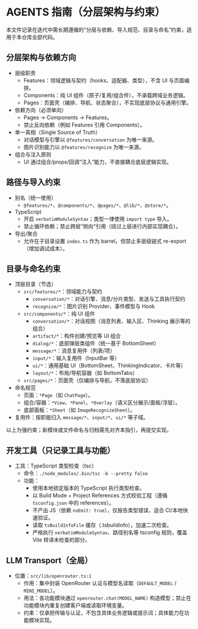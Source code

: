 # AGENTS 指南（分层架构与约束）

本文件记录在迭代中需长期遵循的“分层与依赖、导入规范、目录与命名”约束，适用于本仓库全部代码。

## 分层架构与依赖方向

- 层级职责
  - Features：领域逻辑与契约（hooks、适配器、类型），不含 UI 与页面编排。
  - Components：纯 UI 组件（原子/复用/组合件），不承载跨域业务逻辑。
  - Pages：页面壳（编排、导航、状态聚合），不实现底层协议与通用引擎。
- 依赖方向（必须单向）
  - Pages → Components → Features。
  - 禁止反向依赖（例如 Features 引用 Components）。
- 单一真相（Single Source of Truth）
  - 对话模型与引擎以 `@features/conversation` 为唯一来源。
  - 图片识别能力以 `@features/recognize` 为唯一来源。
- 组合与注入原则
  - UI 通过组合/props/回调“注入”能力，不直接耦合底层逻辑实现。

## 路径与导入约束

- 别名（统一使用）
  - `@features/*`、`@components/*`、`@pages/*`、`@lib/*`、`@store/*`。
- TypeScript
  - 开启 `verbatimModuleSyntax`；类型一律使用 `import type` 导入。
  - 禁止循环依赖；禁止跨层“侧向”引用（绕过上层进行内部实现耦合）。
- 导出/聚合
  - 允许在子目录设置 `index.ts` 作为 barrel，但禁止多层级链式 re-export（增加调试成本）。

## 目录与命名约束

- 顶层目录（节选）
  - `src/features/*`：领域能力与契约
    - `conversation/*`：对话引擎、消息/分片类型、发送与工具执行契约
    - `recognize/*`：图片识别 Provider、事件模型与 Hook
  - `src/components/*`：纯 UI 组件
    - `conversation/*`：对话视图（消息列表、输入区、Thinking 展示等的组合）
    - `artifact/*`：构件创建/预览等 UI 组合
    - `dialog/*`：底部弹层类组件（统一基于 BottomSheet）
    - `message/*`：消息复用件（列表/项）
    - `input/*`：输入复用件（InputBar 等）
    - `ui/*`：通用基础 UI（BottomSheet、ThinkingIndicator、卡片等）
    - `layout/*`：布局/导航容器（如 BottomTabs）
  - `src/pages/*`：页面壳（仅编排与导航，不落底层协议）
- 命名规范
  - 页面：`*Page`（如 `ChatPage`）。
  - 组合/容器：`*View`、`*Panel`、`*Overlay`（语义区分展示/面板/浮层）。
  - 底部面板：`*Sheet`（如 `ImageRecognizeSheet`）。
 - 复用件：按职能归入 `message/*`、`input/*`、`ui/*` 等子域。

以上为强约束；新模块或文件命名与归档需先对齐本指引，再提交实现。

## 开发工具（只记录工具与功能）

- 工具：TypeScript 类型检查（tsc）
  - 命令：`./node_modules/.bin/tsc -b --pretty false`
  - 功能：
    - 使用本地锁定版本的 TypeScript 执行类型检查。
    - 以 Build Mode + Project References 方式校验工程（遵循 `tsconfig.json` 中的 references）。
    - 不产出 JS（依赖 `noEmit: true`），仅报告类型错误，适合 CI/本地快速验证。
    - 读取 `tsBuildInfoFile` 缓存（.tsbuildinfo），加速二次检查。
    - 严格执行 `verbatimModuleSyntax`、路径别名等 tsconfig 规则，覆盖 Vite 转译未检查的部分。

## LLM Transport（全局）

- 位置：`src/lib/openrouter.ts:1`
  - 作用：集中封装 OpenRouter 认证与模型名读取（`DEFAULT_MODEL` / `MINI_MODEL`）。
  - 用法：各功能模块通过 `openrouter.chat(MODEL_NAME)` 构造模型；禁止在功能模块内重复创建客户端或读取环境变量。
  - 约束：仅承担传输与认证，不包含具体业务逻辑或提示词；具体能力在功能模块实现。
